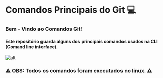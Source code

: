 # Comandos Principais do Git :computer:

### Bem - Vindo ao Comandos Git!



#### Este repositório guarda alguns dos principais comandos usados na CLI (Comand line interface). 

![alt](/home/moises/Imagens/terminalbasico.gif) 



### :warning:  OBS: Todos os comandos foram executados no linux.​  :warning: